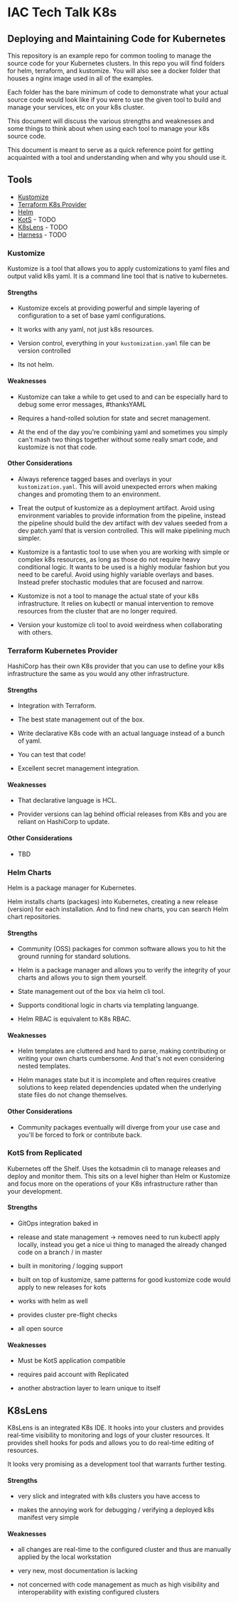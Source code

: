 # IAC Tech Talk K8s

## Deploying and Maintaining Code for Kubernetes

This repository is an example repo for common tooling to manage the source code for your Kubernetes clusters. In this repo you will find folders for helm, terraform, and kustomize. You will also see a docker folder that houses a nginx image used in all of the examples.

Each folder has the bare minimum of code to demonstrate what your actual source code would look like if you were to use the given tool to build and manage your services, etc on your k8s cluster.

This document will discuss the various strengths and weaknesses and some things to think about when using each tool to manage your k8s source code.

This document is meant to serve as a quick reference point for getting acquainted with a tool and understanding when and why you should use it.

## Tools
- [Kustomize](https://kustomize.io/)
- [Terraform K8s Provider](https://registry.terraform.io/providers/hashicorp/kubernetes/latest/docs/guides/getting-started)
- [Helm](https://helm.sh/docs/)
- [KotS](https://github.com/replicatedhq/kots) - TODO
- [K8sLens](https://k8slens.dev/) - TODO
- [Harness](https://harness.io/kubernetes/)  - TODO

### Kustomize

Kustomize is a tool that allows you to apply customizations to yaml files and output valid k8s yaml. It is a command line tool that is native to kubernetes.

#### Strengths

- Kustomize excels at providing powerful and simple layering of configuration to a set of base yaml configurations.

- It works with any yaml, not just k8s resources.

- Version control, everything in your `kustomization.yaml` file can be version controlled

- Its not helm.

#### Weaknesses

- Kustomize can take a while to get used to and can be especially hard to debug some error messages, #thanksYAML

- Requires a hand-rolled solution for state and secret management.

- At the end of the day you're combining yaml and sometimes you simply can't mash two things together without some really smart code, and kustomize is not that code.

#### Other Considerations

- Always reference tagged bases and overlays in your `kustomization.yaml`. This will avoid unexpected errors when making changes and promoting them to an environment.

- Treat the output of kustomize as a deployment artifact. Avoid using environment variables to provide information from the pipeline, instead the pipeline should build the dev artifact with dev values seeded from a dev patch.yaml that is version controlled. This will make pipelining much simpler.

- Kustomize is a fantastic tool to use when you are working with simple or complex k8s resources, as long as those do not require heavy conditional logic. It wants to be used is a highly modular fashion but you need to be careful. Avoid using highly variable overlays and bases. Instead prefer stochastic modules that are focused and narrow.

- Kustomize is not a tool to manage the actual state of your k8s infrastructure. It relies on kubectl or manual intervention to remove resources from the cluster that are no longer required.

- Version your kustomize cli tool to avoid weirdness when collaborating with others.

### Terraform Kubernetes Provider

HashiCorp has their own K8s provider that you can use to define your k8s infrastructure the same as you would any other infrastructure.

#### Strengths

- Integration with Terraform.

- The best state management out of the box.

- Write declarative K8s code with an actual language instead of a bunch of yaml.

- You can test that code!

- Excellent secret management integration.

#### Weaknesses

- That declarative language is HCL.

- Provider versions can lag behind official releases from K8s and you are reliant on HashiCorp to update.

#### Other Considerations

- TBD

### Helm Charts

Helm is a package manager for Kubernetes.

Helm installs charts (packages) into Kubernetes, creating a new release (version) for each installation. And to find new charts, you can search Helm chart repositories.

#### Strengths

- Community (OSS) packages for common software allows you to hit the ground running for standard solutions.

- Helm is a package manager and allows you to verify the integrity of your charts and allows you to sign them yourself.

- State management out of the box via helm cli tool.

- Supports conditional logic in charts via templating languange.

- Helm RBAC is equivalent to K8s RBAC.

#### Weaknesses

- Helm templates are cluttered and hard to parse, making contributing or writing your own charts cumbersome. And that's not even considering nested templates.

- Helm manages state but it is incomplete and often requires creative solutions to keep related dependencies updated when the underlying state files do not change themselves.

#### Other Considerations

- Community packages eventually will diverge from your use case and you'll be forced to fork or contribute back.

### KotS from Replicated

Kubernetes off the Shelf. Uses the kotsadmin cli to manage releases and deploy and monitor them. This sits on a level higher than Helm or Kustomize and focus more on the operations of your K8s infrastructure rather than your development.

#### Strengths

- GitOps integration baked in

- release and state management -> removes need to run kubectl apply locally, instead you get a nice ui thing to managed the already changed code on a branch / in master
- built in monitoring / logging support
- built on top of kustomize, same patterns for good kustomize code would apply to new releases for kots
- works with helm as well
- provides cluster pre-flight checks
- all open source

#### Weaknesses

- Must be KotS application compatible

- requires paid account with Replicated

- another abstraction layer to learn unique to itself

## K8sLens

K8sLens is an integrated K8s IDE. It hooks into your clusters and provides real-time visibility to monitoring and logs of your cluster resources. It provides shell hooks for pods and allows you to do real-time editing of resources.

It looks very promising as a development tool that warrants further testing.

#### Strengths

- very slick and integrated with k8s clusters you have access to

- makes the annoying work for debugging / verifying a deployed k8s manifest very simple

#### Weaknesses

- all changes are real-time to the configured cluster and thus are manually applied by the local workstation

- very new, most documentation is lacking

- not concerned with code management as much as high visibility and interoperability with existing configured clusters
